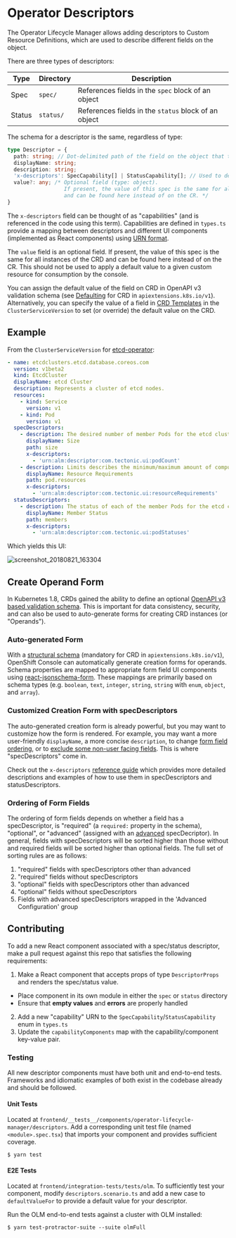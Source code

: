 # Operator Descriptors

The Operator Lifecycle Manager allows adding descriptors to Custom Resource Definitions, which are used to describe different fields on the object.

There are three types of descriptors:

Type   | Directory | Description
-------|-----------|------------
Spec   | `spec/`   | References fields in the `spec` block of an object
Status | `status/` | References fields in the `status` block of an object

The schema for a descriptor is the same, regardless of type:

```typescript
type Descriptor = {
  path: string; // Dot-delimited path of the field on the object that this descriptor
  displayName: string;
  description: string;
  'x-descriptors': SpecCapability[] | StatusCapability[]; // Used to determine which "capabilities" this descriptor has, and which React component to use
  value?: any; /* Optional field (type: object).
                  If present, the value of this spec is the same for all instances of the CRD
                  and can be found here instead of on the CR. */
}
```

The `x-descriptors` field can be thought of as "capabilities" (and is referenced in the code using this term). Capabilities are defined in `types.ts` provide a mapping between descriptors and different UI components (implemented as React components) using [URN format](https://en.wikipedia.org/wiki/Uniform_Resource_Identifier).

The `value` field is an optional field. If present, the value of this spec is the same for all instances of the CRD and can be found here instead of on the CR. This should not be used to apply a default value to a given custom resource for consumption by the console.

You can assign the default value of the field on CRD in OpenAPI v3 validation schema (see [Defaulting](https://kubernetes.io/docs/tasks/access-kubernetes-api/custom-resources/custom-resource-definitions/#defaulting) for CRD in `apiextensions.k8s.io/v1`). Alternatively, you can specify the value of a field in [CRD Templates](https://github.com/operator-framework/operator-lifecycle-manager/blob/master/doc/design/building-your-csv.md#crd-templates) in the `ClusterServiceVersion` to set (or override) the default value on the CRD.


## Example

From the `ClusterServiceVersion` for [etcd-operator](https://github.com/operator-framework/community-operators/blob/master/community-operators/etcd/0.9.4/etcdoperator.v0.9.4.clusterserviceversion.yaml#L30-L81):

```yaml
- name: etcdclusters.etcd.database.coreos.com
  version: v1beta2
  kind: EtcdCluster
  displayName: etcd Cluster
  description: Represents a cluster of etcd nodes.
  resources:
    - kind: Service
      version: v1
    - kind: Pod
      version: v1
  specDescriptors:
    - description: The desired number of member Pods for the etcd cluster.
      displayName: Size
      path: size
      x-descriptors:
        - 'urn:alm:descriptor:com.tectonic.ui:podCount'
    - description: Limits describes the minimum/maximum amount of compute resources required/allowed
      displayName: Resource Requirements
      path: pod.resources
      x-descriptors:
        - 'urn:alm:descriptor:com.tectonic.ui:resourceRequirements'
  statusDescriptors:
    - description: The status of each of the member Pods for the etcd cluster.
      displayName: Member Status
      path: members
      x-descriptors:
        - 'urn:alm:descriptor:com.tectonic.ui:podStatuses'
```

Which yields this UI:

![screenshot_20180821_163304](https://user-images.githubusercontent.com/11700385/44427562-eb1fb500-a55f-11e8-83e5-98e7008dabdb.png)


## Create Operand Form
In Kubernetes 1.8, CRDs gained the ability to define an optional [OpenAPI v3 based validation schema](https://github.com/OAI/OpenAPI-Specification/blob/master/versions/3.0.0.md#schemaObject). This is important for data consistency, security, and can also be used to auto-generate forms for creating CRD instances (or "Operands").

### Auto-generated Form
With a [structural schema](https://kubernetes.io/docs/tasks/access-kubernetes-api/custom-resources/custom-resource-definitions/#specifying-a-structural-schema) (mandatory for CRD in `apiextensions.k8s.io/v1`), OpenShift Console can automatically generate creation forms for operands. Schema properties are mapped to appropriate form field UI components using [react-jsonschema-form](https://rjsf-team.github.io/react-jsonschema-form/). These mappings are primarily based on schema types (e.g. `boolean`, `text`, `integer`, `string`, `string` with `enum`, `object`, and `array`).

### Customized Creation Form with specDescriptors
The auto-generated creation form is already powerful, but you may want to customize how the form is rendered. For example, you may want a more user-friendly `displayName`, a more concise `description`, to change [form field ordering](#ordering-of-form-fields), or to [exclude some non-user facing fields](reference/reference.md#21-hidden). This is where "specDescriptors" come in.

Check out the `x-descriptors` [reference guide](reference/reference.md) which provides more detailed descriptions and examples of how to use them in specDescriptors and statusDescriptors.

### Ordering of Form Fields
The ordering of form fields depends on whether a field has a specDescriptor, is "required" (a `required:` property in the schema), "optional", or "advanced" (assigned with an [advanced](reference/reference.md#18-advanced) specDecriptor). In general, fields with specDescriptors will be sorted higher than those without and required fields will be sorted higher than optional fields. The full set of sorting rules are as follows:
1. "required" fields with specDescriptors other than advanced
2. "required" fields without specDescriptors
3. "optional" fields with specDescriptors other than advanced
4. "optional" fields without specDescriptors
5. Fields with advanced specDescriptors wrapped in the 'Advanced Configuration' group

## Contributing

To add a new React component associated with a spec/status descriptor, make a pull request against this repo that satisfies the following requirements:

1. Make a React component that accepts props of type `DescriptorProps` and renders the spec/status value.
  - Place component in its own module in either the `spec` or `status` directory
  - Ensure that **empty values** and **errors** are properly handled
2. Add a new "capability" URN to the `SpecCapability`/`StatusCapability` enum in `types.ts`
3. Update the `capabilityComponents` map with the capability/component key-value pair.

### Testing

All new descriptor components must have both unit and end-to-end tests. Frameworks and idiomatic examples of both exist in the codebase already and should be followed.

#### Unit Tests

Located at `frontend/__tests__/components/operator-lifecycle-manager/descriptors`.
Add a corresponding unit test file (named `<module>.spec.tsx`) that imports your component and provides sufficient coverage.

```shell
$ yarn test
```

#### E2E Tests

Located at `frontend/integration-tests/tests/olm`.
To sufficiently test your component, modify `descriptors.scenario.ts` and add a new case to `defaultValueFor` to provide a default value for your descriptor.

Run the OLM end-to-end tests against a cluster with OLM installed:

```shell
$ yarn test-protractor-suite --suite olmFull
```
